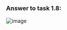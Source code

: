 ### Answer to task 1.8:

![image](https://github.com/ounisk/DevOps-with-Docker-I/assets/78747844/2aa36acb-5d17-4205-b9f2-7a556a8ab9b9)

